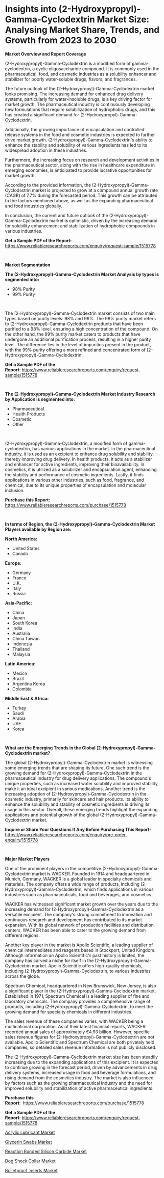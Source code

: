 <p><h1>Insights into (2-Hydroxypropyl)-Gamma-Cyclodextrin Market Size: Analysing Market Share, Trends, and Growth from 2023 to 2030</h1></p><p><strong>Market Overview and Report Coverage</strong></p>
<p><p>(2-Hydroxypropyl)-Gamma-Cyclodextrin is a modified form of gamma-cyclodextrin, a cyclic oligosaccharide compound. It is commonly used in the pharmaceutical, food, and cosmetic industries as a solubility enhancer and stabilizer for poorly water-soluble drugs, flavors, and fragrances.</p><p>The future outlook of the (2-Hydroxypropyl)-Gamma-Cyclodextrin market looks promising. The increasing demand for enhanced drug delivery systems, particularly for water-insoluble drugs, is a key driving factor for market growth. The pharmaceutical industry is continuously developing new formulations that require solubilization of hydrophobic drugs, and this has created a significant demand for (2-Hydroxypropyl)-Gamma-Cyclodextrin.</p><p>Additionally, the growing importance of encapsulation and controlled release systems in the food and cosmetic industries is expected to further drive market growth. (2-Hydroxypropyl)-Gamma-Cyclodextrin's ability to enhance the stability and solubility of various ingredients has led to its widespread adoption in these industries.</p><p>Furthermore, the increasing focus on research and development activities in the pharmaceutical sector, along with the rise in healthcare expenditure in emerging economies, is anticipated to provide lucrative opportunities for market growth.</p><p>According to the provided information, the (2-Hydroxypropyl)-Gamma-Cyclodextrin market is projected to grow at a compound annual growth rate (CAGR) of 7.7% during the forecasted period. This growth can be attributed to the factors mentioned above, as well as the expanding pharmaceutical and food industries globally.</p><p>In conclusion, the current and future outlook of the (2-Hydroxypropyl)-Gamma-Cyclodextrin market is optimistic, driven by the increasing demand for solubility enhancement and stabilization of hydrophobic compounds in various industries.</p></p>
<p><strong>Get a Sample PDF of the Report:</strong> <a href="https://www.reliableresearchreports.com/enquiry/request-sample/1515778">https://www.reliableresearchreports.com/enquiry/request-sample/1515778</a></p>
<p>&nbsp;</p>
<p><strong>Market Segmentation</strong></p>
<p><strong>The (2-Hydroxypropyl)-Gamma-Cyclodextrin Market Analysis by types is segmented into:</strong></p>
<p><ul><li>98% Purity</li><li>99% Purity</li></ul></p>
<p>&nbsp;</p>
<p><p>The (2-Hydroxypropyl)-Gamma-Cyclodextrin market consists of two main types based on purity levels: 98% and 99%. The 98% purity market refers to (2-Hydroxypropyl)-Gamma-Cyclodextrin products that have been purified to a 98% level, ensuring a high concentration of the compound. On the other hand, the 99% purity market caters to products that have undergone an additional purification process, resulting in a higher purity level. The difference lies in the level of impurities present in the product, with the 99% purity offering a more refined and concentrated form of (2-Hydroxypropyl)-Gamma-Cyclodextrin.</p></p>
<p><strong>Get a Sample PDF of the Report:</strong>&nbsp;<a href="https://www.reliableresearchreports.com/enquiry/request-sample/1515778">https://www.reliableresearchreports.com/enquiry/request-sample/1515778</a></p>
<p>&nbsp;</p>
<p><strong>The (2-Hydroxypropyl)-Gamma-Cyclodextrin Market Industry Research by Application is segmented into:</strong></p>
<p><ul><li>Pharmaceutical</li><li>Health Products</li><li>Cosmetic</li><li>Other</li></ul></p>
<p>&nbsp;</p>
<p><p>(2-Hydroxypropyl)-Gamma-Cyclodextrin, a modified form of gamma-cyclodextrin, has various applications in the market. In the pharmaceutical industry, it is used as an excipient to enhance drug solubility and stability, thereby improving drug delivery. In health products, it acts as a stabilizer and enhancer for active ingredients, improving their bioavailability. In cosmetics, it is utilized as a solubilizer and encapsulation agent, enhancing the stability and performance of cosmetic ingredients. Lastly, it finds applications in various other industries, such as food, fragrance, and chemical, due to its unique properties of encapsulation and molecular inclusion.</p></p>
<p><strong>Purchase this Report:</strong>&nbsp; <a href="https://www.reliableresearchreports.com/purchase/1515778">https://www.reliableresearchreports.com/purchase/1515778</a></p>
<p>&nbsp;</p>
<p><strong>In terms of Region, the (2-Hydroxypropyl)-Gamma-Cyclodextrin Market Players available by Region are:</strong></p>
<p>
    <p> <strong> North America: </strong>
        <ul>
            <li>United States</li>
            <li>Canada</li>
        </ul>
        </p> 
    <p> <strong> Europe: </strong>
        <ul>
            <li>Germany</li>
            <li>France</li>
            <li>U.K.</li>
            <li>Italy</li>
            <li>Russia</li>
        </ul>
        </p> 
    <p> <strong> Asia-Pacific: </strong>
        <ul>
            <li>China</li>
            <li>Japan</li>
            <li>South Korea</li>
            <li>India</li>
            <li>Australia</li>
            <li>China Taiwan</li>
            <li>Indonesia</li>
            <li>Thailand</li>
            <li>Malaysia</li>
        </ul>
        </p> 
    <p> <strong> Latin America: </strong>
        <ul>
            <li>Mexico</li>
            <li>Brazil</li>
            <li>Argentina Korea</li>
            <li>Colombia</li>
        </ul>
        </p> 
    <p> <strong> Middle East & Africa: </strong>
        <ul>
            <li>Turkey</li>
            <li>Saudi</li>
            <li>Arabia</li>
            <li>UAE</li>
            <li>Korea</li>
        </ul>
    </p>
    </p>
<p>&nbsp;</p>
<p><strong>What are the Emerging Trends in the Global (2-Hydroxypropyl)-Gamma-Cyclodextrin market?</strong></p>
<p><p>The global (2-Hydroxypropyl)-Gamma-Cyclodextrin market is witnessing some emerging trends that are shaping its future. One such trend is the growing demand for (2-Hydroxypropyl)-Gamma-Cyclodextrin in the pharmaceutical industry for drug delivery applications. The compound's unique properties, such as increased water solubility and improved stability, make it an ideal excipient in various medications. Another trend is the increasing adoption of (2-Hydroxypropyl)-Gamma-Cyclodextrin in the cosmetic industry, primarily for skincare and hair products. Its ability to enhance the solubility and stability of cosmetic ingredients is driving its usage in this sector. Overall, these emerging trends highlight the expanding applications and potential growth of the global (2-Hydroxypropyl)-Gamma-Cyclodextrin market.</p></p>
<p><strong>Inquire or Share Your Questions If Any Before Purchasing This Report</strong>- <a href="https://www.reliableresearchreports.com/enquiry/pre-order-enquiry/1515778">https://www.reliableresearchreports.com/enquiry/pre-order-enquiry/1515778</a></p>
<p>&nbsp;</p>
<p><strong>Major Market Players</strong></p>
<p><p>One of the prominent players in the competitive (2-Hydroxypropyl)-Gamma-Cyclodextrin market is WACKER. Founded in 1914 and headquartered in Munich, Germany, WACKER is a global leader in specialty chemicals and materials. The company offers a wide range of products, including (2-Hydroxypropyl)-Gamma-Cyclodextrin, which finds applications in various industries such as pharmaceuticals, food and beverages, and cosmetics.</p><p>WACKER has witnessed significant market growth over the years due to the increasing demand for (2-Hydroxypropyl)-Gamma-Cyclodextrin as a versatile excipient. The company's strong commitment to innovation and continuous research and development has contributed to its market expansion. With its global network of production facilities and distribution centers, WACKER has been able to cater to the growing demand from different regions.</p><p>Another key player in the market is Apollo Scientific, a leading supplier of chemical intermediates and reagents based in Stockport, United Kingdom. Although information on Apollo Scientific's past history is limited, the company has carved a niche for itself in the (2-Hydroxypropyl)-Gamma-Cyclodextrin market. Apollo Scientific offers high-quality chemicals, including (2-Hydroxypropyl)-Gamma-Cyclodextrin, to various industries across the globe.</p><p>Spectrum Chemical, headquartered in New Brunswick, New Jersey, is also a significant player in the (2-Hydroxypropyl)-Gamma-Cyclodextrin market. Established in 1971, Spectrum Chemical is a leading supplier of fine and laboratory chemicals. The company provides a comprehensive range of products, including (2-Hydroxypropyl)-Gamma-Cyclodextrin, to meet the growing demand for specialty chemicals in different industries.</p><p>The sales revenue of these companies varies, with WACKER being a multinational corporation. As of their latest financial reports, WACKER recorded annual sales of approximately €4.93 billion. However, specific sales revenue figures for (2-Hydroxypropyl)-Gamma-Cyclodextrin are not available. Apollo Scientific and Spectrum Chemical are both privately held companies, so detailed sales revenue information is not publicly disclosed.</p><p>The (2-Hydroxypropyl)-Gamma-Cyclodextrin market size has been steadily increasing due to the expanding applications of this excipient. It is expected to continue growing in the forecast period, driven by advancements in drug delivery systems, increased usage in food and beverage formulations, and rising demand from the cosmetics industry. The market is also influenced by factors such as the growing pharmaceutical industry and the need for improved solubility and stabilization of active pharmaceutical ingredients.</p></p>
<p><strong>Purchase this Report:</strong>&nbsp;&nbsp;<a href="https://www.reliableresearchreports.com/purchase/1515778">https://www.reliableresearchreports.com/purchase/1515778</a></p>
<p></p>
<p><strong>Get a Sample PDF of the Report:</strong>&nbsp;<a href="https://www.reliableresearchreports.com/enquiry/request-sample/1515778">https://www.reliableresearchreports.com/enquiry/request-sample/1515778</a></p>
<p><p><a href="https://medium.com/@oletawunsch/acrylic-lubricant-market-size-market-outlook-and-market-forecast-2023-to-2030-c8aaf8dd58cb">Acrylic Lubricant Market</a></p><p><a href="https://www.linkedin.com/pulse/glycerin-swabs-market-size-2023-2030-global-industrial-analysis-zxoxf/">Glycerin Swabs Market</a></p><p><a href="https://medium.com/@kimwalker82/reaction-bonded-silicon-carbide-market-size-market-outlook-and-market-forecast-2023-to-2030-3dd5c347ae78">Reaction Bonded Silicon Carbide Market</a></p><p><a href="https://www.linkedin.com/pulse/decoding-dog-shock-collar-market-deep-dive-latest-trends-segmentation-mu2xf/">Dog Shock Collar Market</a></p><p><a href="https://www.linkedin.com/pulse/bulletproof-inserts-market-research-report-unlocks-analysis-financial-i2qyf/">Bulletproof Inserts Market</a></p></p>